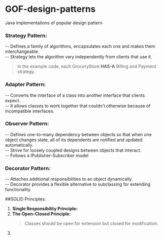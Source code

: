 # GOF-design-patterns
Java implementations of popular design pattern

### Strategy Pattern:
-- Defines a family of algorithms, encapsulates each one and makes them interchangeable.  
-- Strategy lets the algorithm vary independently from clients that use it.  
> In the example code, each GroceryStore **HAS-A** Billing and Payment strategy.

### Adapter Pattern:
-- Converts the interface of a class into another interface that clients expect.  
-- It allows classes to work together that couldn't otherwise because of incompatible interfaces.

### Observer Pattern:
-- Defines one-to-many dependency between objects so that when one object changes state, all of its dependents are notified and updated automatically.  
-- Strive for loosely coupled designs between objects that interact.  
-- Follows a IPublisher-Subscriber model  

### Decorator Pattern:
-- Attaches additional responsibilities to an object dynamically.  
-- Decorator provides a flexible alternative to subclassing for extending functionality.  

##SOLID Principles:

1. **Single Responsibility Principle:**
2. **The Open-Closed Principle:**  
   > Classes should be open for extension but closed for modification.  
3.     
    